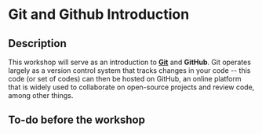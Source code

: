 # Git and Github Introduction

## Description
This workshop will serve as an introduction to [**Git**](https://git-scm.com/book/en/v2) and **GitHub**. Git operates largely as a version control system that tracks changes in your code -- this code (or set of codes) can then be hosted on GitHub, an online platform that is widely used to collaborate on open-source projects and review code, among other things.
## To-do before the workshop
